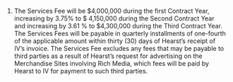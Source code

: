 1. The Services Fee will be $4,000,000 during the first Contract Year, increasing by 3.75% to $ 4,150,000 during the Second Contract Year and increasing by 3.61 % to $4,300,000 during the Third Contract Year. The Services Fees will be payable in quarterly installments of one-fourth of the applicable amount within thirty (30) days of Hearst’s receipt of IV’s invoice. The Services Fee excludes any fees that may be payable to third parties as a result of Hearst’s request for advertising on the Merchandise Sites involving Rich Media, which fees will be paid by Hearst to IV for payment to such third parties.